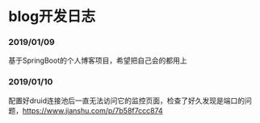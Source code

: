 # blog开发日志

### 2019/01/09
基于SpringBoot的个人博客项目，希望把自己会的都用上

### 2019/01/10

配置好druid连接池后一直无法访问它的监控页面，检查了好久发现是端口的问题，<https://www.jianshu.com/p/7b58f7ccc874>